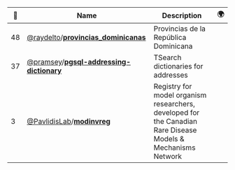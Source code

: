 |:star2: | Name | Description | 🌍|
|---|---|---|---|
|48|[@raydelto](https://github.com/raydelto)/[**provincias_dominicanas**](https://github.com/raydelto/provincias_dominicanas)|Provincias de la República Dominicana||
|37|[@pramsey](https://github.com/pramsey)/[**pgsql-addressing-dictionary**](https://github.com/pramsey/pgsql-addressing-dictionary)|TSearch dictionaries for addresses ||
|3|[@PavlidisLab](https://github.com/PavlidisLab)/[**modinvreg**](https://github.com/PavlidisLab/modinvreg)|Registry for model organism researchers, developed for the Canadian Rare Disease Models & Mechanisms Network||

